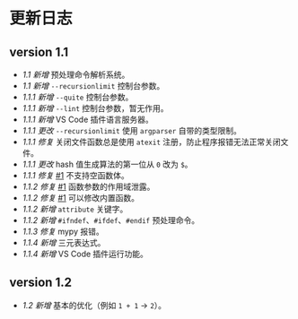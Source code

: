 # 更新日志

## version 1.1

- *1.1 新增* 预处理命令解析系统。
- *1.1 新增* `--recursionlimit` 控制台参数。
- *1.1.1 新增* `--quite` 控制台参数。
- *1.1.1 新增* `--lint` 控制台参数，暂无作用。
- *1.1.1 新增* VS Code 插件语言服务器。
- *1.1.1 更改* `--recursionlimit` 使用 `argparser` 自带的类型限制。
- *1.1.1 修复* 关闭文件函数总是使用 `atexit` 注册，防止程序报错无法正常关闭文件。
- *1.1.1 更改* hash 值生成算法的第一位从 `0` 改为 `$`。
- *1.1.1 修复* [#1](https://github.com/IsBenben/Scratch-Language/issues/1) 不支持空函数体。
- *1.1.2 修复* [#1](https://github.com/IsBenben/Scratch-Language/issues/1) 函数参数的作用域泄露。
- *1.1.2 修复* [#1](https://github.com/IsBenben/Scratch-Language/issues/1) 可以修改内置函数。
- *1.1.2 新增* `attribute` 关键字。
- *1.1.2 新增* `#ifndef`、`#ifdef`、`#endif` 预处理命令。
- *1.1.3 修复* mypy 报错。
- *1.1.4 新增* 三元表达式。
- *1.1.4 新增* VS Code 插件运行功能。

## version 1.2

- *1.2 新增* 基本的优化（例如 `1 + 1` -> `2`）。
